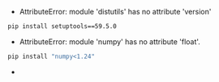 - AttributeError: module 'distutils' has no attribute 'version'
```bash
pip install setuptools==59.5.0
```
- AttributeError: module 'numpy' has no attribute 'float'.
```bash
pip install "numpy<1.24"
```
- 